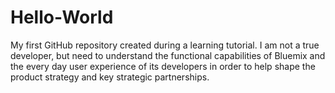 # Hello-World
My first GitHub repository created during a learning tutorial.
I am not a true developer, but need to understand the functional capabilities of Bluemix and the every day user experience of its developers in order to help shape the product strategy and key strategic partnerships.
